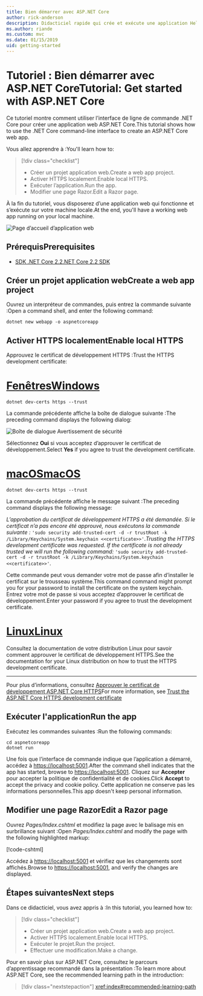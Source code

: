 ```yaml
---
title: Bien démarrer avec ASP.NET Core
author: rick-anderson
description: Didacticiel rapide qui crée et exécute une application Hello World simple à l’aide d’ASP.NET Core.
ms.author: riande
ms.custom: mvc
ms.date: 01/15/2019
uid: getting-started
---
```

# <a name="tutorial-get-started-with-aspnet-core"></a><span data-ttu-id="0c403-103">Tutoriel : Bien démarrer avec ASP.NET Core</span><span class="sxs-lookup"><span data-stu-id="0c403-103">Tutorial: Get started with ASP.NET Core</span></span>

<span data-ttu-id="0c403-104">Ce tutoriel montre comment utiliser l’interface de ligne de commande .NET Core pour créer une application web ASP.NET Core.</span><span class="sxs-lookup"><span data-stu-id="0c403-104">This tutorial shows how to use the .NET Core command-line interface to create an ASP.NET Core web app.</span></span>

<span data-ttu-id="0c403-105">Vous allez apprendre à :</span><span class="sxs-lookup"><span data-stu-id="0c403-105">You'll learn how to:</span></span>

> [!div class="checklist"]
> * <span data-ttu-id="0c403-106">Créer un projet application web.</span><span class="sxs-lookup"><span data-stu-id="0c403-106">Create a web app project.</span></span>
> * <span data-ttu-id="0c403-107">Activer HTTPS localement.</span><span class="sxs-lookup"><span data-stu-id="0c403-107">Enable local HTTPS.</span></span>
> * <span data-ttu-id="0c403-108">Exécuter l’application.</span><span class="sxs-lookup"><span data-stu-id="0c403-108">Run the app.</span></span>
> * <span data-ttu-id="0c403-109">Modifier une page Razor.</span><span class="sxs-lookup"><span data-stu-id="0c403-109">Edit a Razor page.</span></span>

<span data-ttu-id="0c403-110">À la fin du tutoriel, vous disposerez d’une application web qui fonctionne et s’exécute sur votre machine locale.</span><span class="sxs-lookup"><span data-stu-id="0c403-110">At the end, you'll have a working web app running on your local machine.</span></span>

![Page d’accueil d’application web](_static/home-page.png)

## <a name="prerequisites"></a><span data-ttu-id="0c403-112">Prérequis</span><span class="sxs-lookup"><span data-stu-id="0c403-112">Prerequisites</span></span>

* [<span data-ttu-id="0c403-113">SDK .NET Core 2.2</span><span class="sxs-lookup"><span data-stu-id="0c403-113">.NET Core 2.2 SDK</span></span>](https://www.microsoft.com/net/download/all)

## <a name="create-a-web-app-project"></a><span data-ttu-id="0c403-114">Créer un projet application web</span><span class="sxs-lookup"><span data-stu-id="0c403-114">Create a web app project</span></span>

<span data-ttu-id="0c403-115">Ouvrez un interpréteur de commandes, puis entrez la commande suivante :</span><span class="sxs-lookup"><span data-stu-id="0c403-115">Open a command shell, and enter the following command:</span></span>

```console
dotnet new webapp -o aspnetcoreapp
```

## <a name="enable-local-https"></a><span data-ttu-id="0c403-116">Activer HTTPS localement</span><span class="sxs-lookup"><span data-stu-id="0c403-116">Enable local HTTPS</span></span>

<span data-ttu-id="0c403-117">Approuvez le certificat de développement HTTPS :</span><span class="sxs-lookup"><span data-stu-id="0c403-117">Trust the HTTPS development certificate:</span></span>

# <a name="windowstabwindows"></a>[<span data-ttu-id="0c403-118">Fenêtres</span><span class="sxs-lookup"><span data-stu-id="0c403-118">Windows</span></span>](#tab/windows)

```console
dotnet dev-certs https --trust
```

<span data-ttu-id="0c403-119">La commande précédente affiche la boîte de dialogue suivante :</span><span class="sxs-lookup"><span data-stu-id="0c403-119">The preceding command displays the following dialog:</span></span>

![Boîte de dialogue Avertissement de sécurité](~/getting-started/_static/cert.png)

<span data-ttu-id="0c403-121">Sélectionnez **Oui** si vous acceptez d’approuver le certificat de développement.</span><span class="sxs-lookup"><span data-stu-id="0c403-121">Select **Yes** if you agree to trust the development certificate.</span></span>

# <a name="macostabmacos"></a>[<span data-ttu-id="0c403-122">macOS</span><span class="sxs-lookup"><span data-stu-id="0c403-122">macOS</span></span>](#tab/macos)

```console
dotnet dev-certs https --trust
```

<span data-ttu-id="0c403-123">La commande précédente affiche le message suivant :</span><span class="sxs-lookup"><span data-stu-id="0c403-123">The preceding command displays the following message:</span></span>

<span data-ttu-id="0c403-124">*L’approbation du certificat de développement HTTPS a été demandée. Si le certificat n’a pas encore été approuvé, nous exécutons la commande suivante :* `'sudo security add-trusted-cert -d -r trustRoot -k /Library/Keychains/System.keychain <<certificate>>'`.</span><span class="sxs-lookup"><span data-stu-id="0c403-124">*Trusting the HTTPS development certificate was requested. If the certificate is not already trusted we will run the following command:* `'sudo security add-trusted-cert -d -r trustRoot -k /Library/Keychains/System.keychain <<certificate>>'`.</span></span>
 
<span data-ttu-id="0c403-125">Cette commande peut vous demander votre mot de passe afin d’installer le certificat sur le trousseau système.</span><span class="sxs-lookup"><span data-stu-id="0c403-125">This command command might prompt you for your password to install the certificate on the system keychain.</span></span> <span data-ttu-id="0c403-126">Entrez votre mot de passe si vous acceptez d’approuver le certificat de développement.</span><span class="sxs-lookup"><span data-stu-id="0c403-126">Enter your password if you agree to trust the development certificate.</span></span>

# <a name="linuxtablinux"></a>[<span data-ttu-id="0c403-127">Linux</span><span class="sxs-lookup"><span data-stu-id="0c403-127">Linux</span></span>](#tab/linux)

<span data-ttu-id="0c403-128">Consultez la documentation de votre distribution Linux pour savoir comment approuver le certificat de développement HTTPS.</span><span class="sxs-lookup"><span data-stu-id="0c403-128">See the documentation for your Linux distribution on how to trust the HTTPS development certificate.</span></span>

---

<span data-ttu-id="0c403-129">Pour plus d’informations, consultez [Approuver le certificat de développement ASP.NET Core HTTPS](xref:security/enforcing-ssl#trust-the-aspnet-core-https-development-certificate-on-windows-and-macos)</span><span class="sxs-lookup"><span data-stu-id="0c403-129">For more information, see [Trust the ASP.NET Core HTTPS development certificate](xref:security/enforcing-ssl#trust-the-aspnet-core-https-development-certificate-on-windows-and-macos)</span></span>

## <a name="run-the-app"></a><span data-ttu-id="0c403-130">Exécuter l'application</span><span class="sxs-lookup"><span data-stu-id="0c403-130">Run the app</span></span>

<span data-ttu-id="0c403-131">Exécutez les commandes suivantes :</span><span class="sxs-lookup"><span data-stu-id="0c403-131">Run the following commands:</span></span>

```console
cd aspnetcoreapp
dotnet run
```

<span data-ttu-id="0c403-132">Une fois que l’interface de commande indique que l’application a démarré, accédez à [https://localhost:5001](https://localhost:5001).</span><span class="sxs-lookup"><span data-stu-id="0c403-132">After the command shell indicates that the app has started, browse to [https://localhost:5001](https://localhost:5001).</span></span> <span data-ttu-id="0c403-133">Cliquez sur **Accepter** pour accepter la politique de confidentialité et de cookies.</span><span class="sxs-lookup"><span data-stu-id="0c403-133">Click **Accept** to accept the privacy and cookie policy.</span></span> <span data-ttu-id="0c403-134">Cette application ne conserve pas les informations personnelles.</span><span class="sxs-lookup"><span data-stu-id="0c403-134">This app doesn't keep personal information.</span></span>

## <a name="edit-a-razor-page"></a><span data-ttu-id="0c403-135">Modifier une page Razor</span><span class="sxs-lookup"><span data-stu-id="0c403-135">Edit a Razor page</span></span>

<span data-ttu-id="0c403-136">Ouvrez *Pages/Index.cshtml* et modifiez la page avec le balisage mis en surbrillance suivant :</span><span class="sxs-lookup"><span data-stu-id="0c403-136">Open *Pages/Index.cshtml* and modify the page with the following highlighted markup:</span></span>

[!code-cshtml[](sample/index.cshtml?highlight=9)]

<span data-ttu-id="0c403-137">Accédez à [https://localhost:5001](https://localhost:5001) et vérifiez que les changements sont affichés.</span><span class="sxs-lookup"><span data-stu-id="0c403-137">Browse to [https://localhost:5001](https://localhost:5001), and verify the changes are displayed.</span></span>

## <a name="next-steps"></a><span data-ttu-id="0c403-138">Étapes suivantes</span><span class="sxs-lookup"><span data-stu-id="0c403-138">Next steps</span></span>

<span data-ttu-id="0c403-139">Dans ce didacticiel, vous avez appris à :</span><span class="sxs-lookup"><span data-stu-id="0c403-139">In this tutorial, you learned how to:</span></span>

> [!div class="checklist"]
> * <span data-ttu-id="0c403-140">Créer un projet application web.</span><span class="sxs-lookup"><span data-stu-id="0c403-140">Create a web app project.</span></span>
> * <span data-ttu-id="0c403-141">Activer HTTPS localement.</span><span class="sxs-lookup"><span data-stu-id="0c403-141">Enable local HTTPS.</span></span>
> * <span data-ttu-id="0c403-142">Exécuter le projet.</span><span class="sxs-lookup"><span data-stu-id="0c403-142">Run the project.</span></span>
> * <span data-ttu-id="0c403-143">Effectuer une modification.</span><span class="sxs-lookup"><span data-stu-id="0c403-143">Make a change.</span></span>

<span data-ttu-id="0c403-144">Pour en savoir plus sur ASP.NET Core, consultez le parcours d’apprentissage recommandé dans la présentation :</span><span class="sxs-lookup"><span data-stu-id="0c403-144">To learn more about ASP.NET Core, see the recommended learning path in the introduction:</span></span>

> [!div class="nextstepaction"]
> <xref:index#recommended-learning-path>
